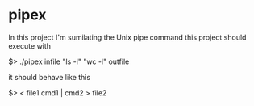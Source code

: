 # pipex
In this project I'm sumilating the Unix pipe command
this project should execute with 
<p>$> ./pipex infile "ls -l" "wc -l" outfile</p> it should behave like this <p>$> < file1 cmd1 | cmd2 > file2</p>

